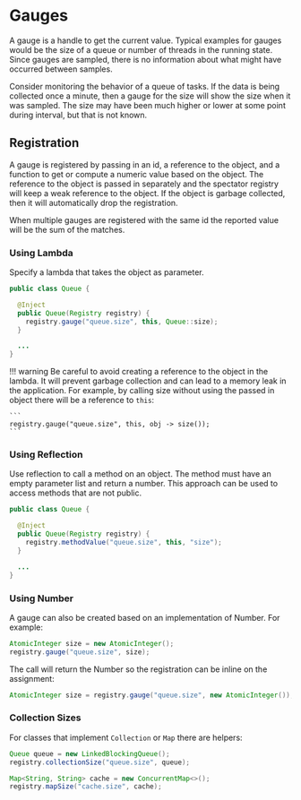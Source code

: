 # Gauges

A gauge is a handle to get the current value. Typical examples for gauges
would be the size of a queue or number of threads in the running state.
Since gauges are sampled, there is no information about what might have
occurred between samples.

Consider monitoring the behavior of a queue of tasks. If the data is being
collected once a minute, then a gauge for the size will show the size when
it was sampled. The size may have been much higher or lower at some point
during interval, but that is not known.

## Registration

A gauge is registered by passing in an id, a reference to the object, and
a function to get or compute a numeric value based on the object. The
reference to the object is passed in separately and the spectator registry
will keep a weak reference to the object. If the object is garbage collected,
then it will automatically drop the registration.

When multiple gauges are registered with the same id the reported value will
be the sum of the matches.

### Using Lambda

Specify a lambda that takes the object as parameter.

```java
public class Queue {

  @Inject
  public Queue(Registry registry) {
    registry.gauge("queue.size", this, Queue::size);
  }

  ...
}
```

!!! warning
    Be careful to avoid creating a reference to the object in the
    lambda. It will prevent garbage collection and can lead to a memory leak
    in the application. For example, by calling size without using the passed
    in object there will be a reference to `this`:

    ```
    registry.gauge("queue.size", this, obj -> size());
    ```

### Using Reflection

Use reflection to call a method on an object. The method must have an empty
parameter list and return a number. This approach can be used to access
methods that are not public.

```java
public class Queue {

  @Inject
  public Queue(Registry registry) {
    registry.methodValue("queue.size", this, "size");
  }

  ...
}
```

### Using Number

A gauge can also be created based on an implementation of Number. For example:

```java
AtomicInteger size = new AtomicInteger();
registry.gauge("queue.size", size);
```

The call will return the Number so the registration can be inline on the
assignment:

```java
AtomicInteger size = registry.gauge("queue.size", new AtomicInteger());
```

### Collection Sizes

For classes that implement `Collection` or `Map` there are helpers:

```java
Queue queue = new LinkedBlockingQueue();
registry.collectionSize("queue.size", queue);

Map<String, String> cache = new ConcurrentMap<>();
registry.mapSize("cache.size", cache);
```
